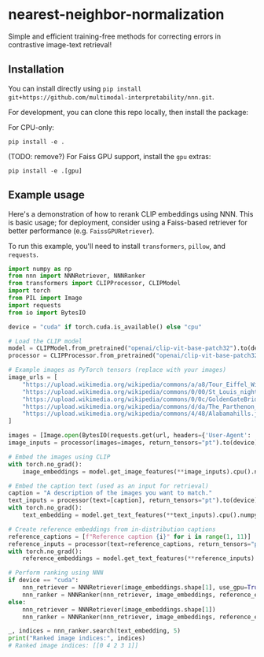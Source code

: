 # nearest-neighbor-normalization
Simple and efficient training-free methods for correcting errors in contrastive image-text retrieval!


## Installation

You can install directly using `pip install git+https://github.com/multimodal-interpretability/nnn.git`.

For development, you can clone this repo locally, then install the package:

For CPU-only:
```
pip install -e .
```

(TODO: remove?) For Faiss GPU support, install the `gpu` extras:
```
pip install -e .[gpu]
```

## Example usage

Here's a demonstration of how to rerank CLIP embeddings using NNN. This is basic usage; for deployment, consider using a Faiss-based retriever for better performance (e.g. `FaissGPURetriever`).

To run this example, you'll need to install `transformers`, `pillow`, and `requests`.

```python
import numpy as np
from nnn import NNNRetriever, NNNRanker
from transformers import CLIPProcessor, CLIPModel
import torch
from PIL import Image
import requests
from io import BytesIO

device = "cuda" if torch.cuda.is_available() else "cpu"

# Load the CLIP model
model = CLIPModel.from_pretrained("openai/clip-vit-base-patch32").to(device)
processor = CLIPProcessor.from_pretrained("openai/clip-vit-base-patch32")

# Example images as PyTorch tensors (replace with your images)
image_urls = [
    "https://upload.wikimedia.org/wikipedia/commons/a/a8/Tour_Eiffel_Wikimedia_Commons.jpg",
    "https://upload.wikimedia.org/wikipedia/commons/0/00/St_Louis_night_expblend_cropped.jpg",
    "https://upload.wikimedia.org/wikipedia/commons/0/0c/GoldenGateBridge-001.jpg",
    "https://upload.wikimedia.org/wikipedia/commons/d/da/The_Parthenon_in_Athens.jpg",
    "https://upload.wikimedia.org/wikipedia/commons/4/48/Alabamahills.jpg"
]

images = [Image.open(BytesIO(requests.get(url, headers={'User-Agent': 'curl/7.64.1'}).content)) for url in image_urls]
image_inputs = processor(images=images, return_tensors="pt").to(device)

# Embed the images using CLIP
with torch.no_grad():
    image_embeddings = model.get_image_features(**image_inputs).cpu().numpy()  # move back to CPU for NNN

# Embed the caption text (used as an input for retrieval)
caption = "A description of the images you want to match."
text_inputs = processor(text=[caption], return_tensors="pt").to(device)
with torch.no_grad():
    text_embedding = model.get_text_features(**text_inputs).cpu().numpy()

# Create reference embeddings from in-distribution captions
reference_captions = [f"Reference caption {i}" for i in range(1, 11)]
reference_inputs = processor(text=reference_captions, return_tensors="pt", padding=True, truncation=True).to(device)
with torch.no_grad():
    reference_embeddings = model.get_text_features(**reference_inputs).cpu().numpy()

# Perform ranking using NNN
if device == "cuda":
    nnn_retriever = NNNRetriever(image_embeddings.shape[1], use_gpu=True, gpu_id=0)
    nnn_ranker = NNNRanker(nnn_retriever, image_embeddings, reference_embeddings, alternate_ks=8, batch_size=8, use_gpu=True, gpu_id=0)
else:
    nnn_retriever = NNNRetriever(image_embeddings.shape[1])
    nnn_ranker = NNNRanker(nnn_retriever, image_embeddings, reference_embeddings, alternate_ks=8, batch_size=8)

_, indices = nnn_ranker.search(text_embedding, 5)
print("Ranked image indices:", indices)
# Ranked image indices: [[0 4 2 3 1]]

```

